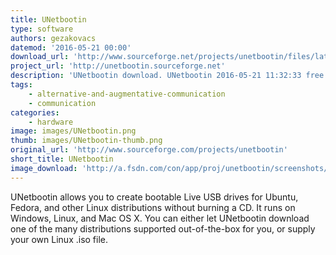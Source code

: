 ```yaml
---
title: UNetbootin
type: software
authors: gezakovacs
datemod: '2016-05-21 00:00'
download_url: 'http://www.sourceforge.net/projects/unetbootin/files/latest/download'
project_url: 'http://unetbootin.sourceforge.net'
description: 'UNetbootin download. UNetbootin 2016-05-21 11:32:33 free download. UNetbootin Bootable live USB creator for Ubuntu, Fedora, and Linux distributions'
tags:
    - alternative-and-augmentative-communication
    - communication
categories:
    - hardware
image: images/UNetbootin.png
thumb: images/UNetbootin-thumb.png
original_url: 'http://www.sourceforge.com/projects/unetbootin'
short_title: UNetbootin
image_download: 'http://a.fsdn.com/con/app/proj/unetbootin/screenshots/300347.jpg/182/137/1'
---
```

UNetbootin allows you to create bootable Live USB drives for Ubuntu, Fedora, and other Linux distributions without burning a CD. It runs on Windows, Linux, and Mac OS X. You can either let UNetbootin download one of the many distributions supported out-of-the-box for you, or supply your own Linux .iso file.